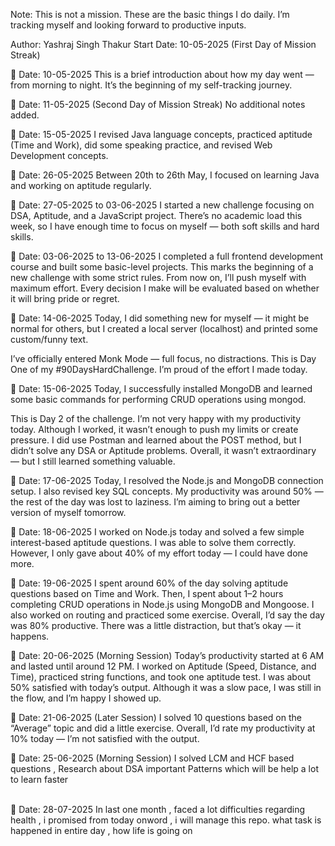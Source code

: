 Note: This is not a mission. These are the basic things I do daily. I’m tracking myself and looking forward to productive inputs.

Author: Yashraj Singh Thakur
Start Date: 10-05-2025 (First Day of Mission Streak)

📅 Date: 10-05-2025
This is a brief introduction about how my day went — from morning to night. It’s the beginning of my self-tracking journey.

📅 Date: 11-05-2025 (Second Day of Mission Streak)
No additional notes added.

📅 Date: 15-05-2025
I revised Java language concepts, practiced aptitude (Time and Work), did some speaking practice, and revised Web Development concepts.

📅 Date: 26-05-2025
Between 20th to 26th May, I focused on learning Java and working on aptitude regularly.

📅 Date: 27-05-2025 to 03-06-2025
I started a new challenge focusing on DSA, Aptitude, and a JavaScript project.
There’s no academic load this week, so I have enough time to focus on myself — both soft skills and hard skills.

📅 Date: 03-06-2025 to 13-06-2025
I completed a full frontend development course and built some basic-level projects.
This marks the beginning of a new challenge with some strict rules.
From now on, I’ll push myself with maximum effort.
Every decision I make will be evaluated based on whether it will bring pride or regret.

📅 Date: 14-06-2025
Today, I did something new for myself — it might be normal for others, but I created a local server (localhost) and printed some custom/funny text.

I’ve officially entered Monk Mode — full focus, no distractions.
This is Day One of my #90DaysHardChallenge.
I’m proud of the effort I made today.

📅 Date: 15-06-2025
Today, I successfully installed MongoDB and learned some basic commands for performing CRUD operations using mongod.

This is Day 2 of the challenge. I’m not very happy with my productivity today.
Although I worked, it wasn’t enough to push my limits or create pressure.
I did use Postman and learned about the POST method, but I didn’t solve any DSA or Aptitude problems.
Overall, it wasn’t extraordinary — but I still learned something valuable.

📅 Date: 17-06-2025
Today, I resolved the Node.js and MongoDB connection setup.
I also revised key SQL concepts.
My productivity was around 50% — the rest of the day was lost to laziness.
I’m aiming to bring out a better version of myself tomorrow.

📅 Date: 18-06-2025
I worked on Node.js today and solved a few simple interest-based aptitude questions.
I was able to solve them correctly.
However, I only gave about 40% of my effort today — I could have done more.

📅 Date: 19-06-2025
I spent around 60% of the day solving aptitude questions based on Time and Work.
Then, I spent about 1–2 hours completing CRUD operations in Node.js using MongoDB and Mongoose.
I also worked on routing and practiced some exercise.
Overall, I’d say the day was 80% productive.
There was a little distraction, but that’s okay — it happens.

📅 Date: 20-06-2025 (Morning Session)
Today’s productivity started at 6 AM and lasted until around 12 PM.
I worked on Aptitude (Speed, Distance, and Time), practiced string functions, and took one aptitude test.
I was about 50% satisfied with today’s output.
Although it was a slow pace, I was still in the flow, and I’m happy I showed up.

📅 Date: 21-06-2025 (Later Session)
I solved 10 questions based on the “Average” topic and did a little exercise.
Overall, I’d rate my productivity at 10% today — I’m not satisfied with the output.

📅 Date: 25-06-2025 (Morning Session)
I solved LCM and HCF based questions , Research about DSA  important Patterns which will be help a lot to learn faster 

<br>
📅 Date: 28-07-2025 
In last one month , faced a lot difficulties regarding health , i promised from today onword , i will manage this repo. what task is happened in entire day , how life  is going on 

